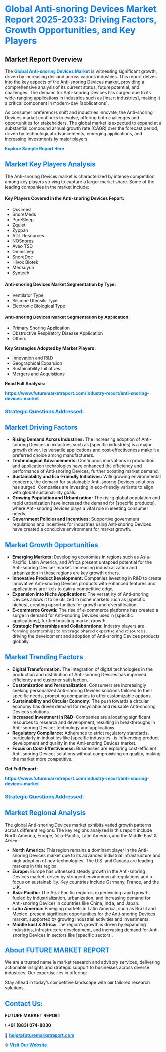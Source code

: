 <h1 style="color: #007BFF;">Global Anti-snoring Devices Market Report 2025-2033: Driving Factors, Growth Opportunities, and Key Players</h1>

<section id="overview">
<h2>Market Report Overview</h2>
<p>The <a href="https://www.futuremarketreport.com/industry-report/anti-snoring-devices-market" style="color: #007BFF; text-decoration: none;"><strong>Global Anti-snoring Devices Market</strong></a> is witnessing significant growth, driven by increasing demand across various industries. This report delves into the key aspects of the Anti-snoring Devices market, providing a comprehensive analysis of its current status, future potential, and challenges. The demand for Anti-snoring Devices has surged due to its wide-ranging applications in industries such as [insert industries], making it a critical component in modern-day [applications].</p>
<p>As consumer preferences shift and industries innovate, the Anti-snoring Devices market continues to evolve, offering both challenges and opportunities for stakeholders. The global market is expected to expand at a substantial compound annual growth rate (CAGR) over the forecast period, driven by technological advancements, emerging applications, and increasing investments by major players.</p>
</section>

<section id="overview">
<p><a href="https://www.futuremarketreport.com/request-sample/reportId=80024" style="color: #007BFF; text-decoration: none;"><strong>Explore Sample Report Here</strong></a></p>
</section>

<section id="key-players">
<h2 style="color: #007BFF;">Market Key Players Analysis</h2>
<p>The Anti-snoring Devices market is characterized by intense competition among key players striving to capture a larger market share. Some of the leading companies in the market include:</p>
<h4>Key Players Covered in the Anti-snoring Devices Report:</h4>
<ul><li>Oscimed</li><li>SnoreMeds</li><li>PureSleep</li><li>Zquiet</li><li>Zyppah</li><li>ADL Resources</li><li>NOSnores</li><li>Aveo TSD</li><li>Omnisleep</li><li>SnoreDoc</li><li>Hivox Biotek</li><li>Medsuyun</li><li>Syntech</li></ul>
<h4>Anti-snoring Devices Market Segmentation by Type:</h4>
<ul><li>Ventilator Type</li><li>Silicone Utensils Type</li><li>Electronic Biological Type</li></ul>

<h4>Anti-snoring Devices Market Segmentation by Application:</h4>
<ul><li>Primary Snoring Application</li><li>Obstructive Respiratory Disease Application</li><li>Others</li></ul>
<p><strong>Key Strategies Adopted by Market Players:</strong></p>
<ul>
<li>Innovation and R&D</li>
<li>Geographical Expansion</li>
<li>Sustainability Initiatives</li>
<li>Mergers and Acquisitions</li>
</ul>
</section>

<section>
<p><strong>Read Full Analysis: </strong></p><a href="https://www.futuremarketreport.com/industry-report/anti-snoring-devices-market" style="color: #007BFF; text-decoration: none;"><strong>https://www.futuremarketreport.com/industry-report/anti-snoring-devices-market</strong></a>
<h3 style="color: #007BFF;">Strategic Questions Addressed:</h3>
</section>

<section id="driving-factors">
<h2 style="color: #007BFF;">Market Driving Factors</h2>
<ul>
<li><strong>Rising Demand Across Industries:</strong> The increasing adoption of Anti-snoring Devices in industries such as [specific industries] is a major growth driver. Its versatile applications and cost-effectiveness make it a preferred choice among manufacturers.</li>
<li><strong>Technological Advancements:</strong> Continuous innovations in production and application technologies have enhanced the efficiency and performance of Anti-snoring Devices, further boosting market demand.</li>
<li><strong>Sustainability and Eco-Friendly Initiatives:</strong> With growing environmental concerns, the demand for sustainable Anti-snoring Devices solutions has surged. Companies are investing in eco-friendly variants to align with global sustainability goals.</li>
<li><strong>Growing Population and Urbanization:</strong> The rising global population and rapid urbanization have increased the demand for [specific products], where Anti-snoring Devices plays a vital role in meeting consumer needs.</li>
<li><strong>Government Policies and Incentives:</strong> Supportive government regulations and incentives for industries using Anti-snoring Devices have created a conducive environment for market growth.</li>
</ul>
</section>

<section id="growth-opportunities">
<h2 style="color: #007BFF;">Market Growth Opportunities</h2>
<ul>
<li><strong>Emerging Markets:</strong> Developing economies in regions such as Asia-Pacific, Latin America, and Africa present untapped potential for the Anti-snoring Devices market. Increasing industrialization and urbanization in these regions are key growth drivers.</li>
<li><strong>Innovative Product Development:</strong> Companies investing in R&D to create innovative Anti-snoring Devices products with enhanced features and applications are likely to gain a competitive edge.</li>
<li><strong>Expansion into Niche Applications:</strong> The versatility of Anti-snoring Devices allows it to be utilized in niche markets such as [specific niches], creating opportunities for growth and diversification.</li>
<li><strong>E-commerce Growth:</strong> The rise of e-commerce platforms has created a surge in demand for Anti-snoring Devices used in [specific applications], further boosting market growth.</li>
<li><strong>Strategic Partnerships and Collaborations:</strong> Industry players are forming partnerships to leverage shared expertise and resources, driving the development and adoption of Anti-snoring Devices products globally.</li>
</ul>
</section>

<section id="trending-factors">
<h2 style="color: #007BFF;">Market Trending Factors</h2>
<ul>
<li><strong>Digital Transformation:</strong> The integration of digital technologies in the production and distribution of Anti-snoring Devices has improved efficiency and customer satisfaction.</li>
<li><strong>Customization and Personalization:</strong> Consumers are increasingly seeking personalized Anti-snoring Devices solutions tailored to their specific needs, prompting companies to offer customizable options.</li>
<li><strong>Sustainability and Circular Economy:</strong> The push towards a circular economy has driven demand for recyclable and reusable Anti-snoring Devices solutions.</li>
<li><strong>Increased Investment in R&D:</strong> Companies are allocating significant resources to research and development, resulting in breakthroughs in Anti-snoring Devices technology and applications.</li>
<li><strong>Regulatory Compliance:</strong> Adherence to strict regulatory standards, particularly in industries like [specific industries], is influencing product development and quality in the Anti-snoring Devices market.</li>
<li><strong>Focus on Cost-Effectiveness:</strong> Businesses are exploring cost-efficient Anti-snoring Devices solutions without compromising on quality, making the market more competitive.</li>
</ul>
</section>

<section>
<p><strong>Get Full Report: </strong></p><a href="https://www.futuremarketreport.com/industry-report/anti-snoring-devices-market" style="color: #007BFF; text-decoration: none;"><strong>https://www.futuremarketreport.com/industry-report/anti-snoring-devices-market</strong></a>
<h3 style="color: #007BFF;">Strategic Questions Addressed:</h3>
</section>


<section id="regional-analysis">
<h2 style="color: #007BFF;">Market Regional Analysis</h2>
<p>The global Anti-snoring Devices market exhibits varied growth patterns across different regions. The key regions analyzed in this report include North America, Europe, Asia-Pacific, Latin America, and the Middle East & Africa:</p>
<ul>
<li><strong>North America:</strong> This region remains a dominant player in the Anti-snoring Devices market due to its advanced industrial infrastructure and high adoption of new technologies. The U.S. and Canada are leading markets in this region.</li>
<li><strong>Europe:</strong> Europe has witnessed steady growth in the Anti-snoring Devices market, driven by stringent environmental regulations and a focus on sustainability. Key countries include Germany, France, and the U.K.</li>
<li><strong>Asia-Pacific:</strong> The Asia-Pacific region is experiencing rapid growth, fueled by industrialization, urbanization, and increasing demand for Anti-snoring Devices in countries like China, India, and Japan.</li>
<li><strong>Latin America:</strong> Emerging markets in Latin America, such as Brazil and Mexico, present significant opportunities for the Anti-snoring Devices market, supported by growing industrial activities and investments.</li>
<li><strong>Middle East & Africa:</strong> The region’s growth is driven by expanding industries, infrastructure development, and increasing demand for Anti-snoring Devices in sectors like [specific sectors].</li>
</ul>
</section>

<footer>
<h2 style="color: #007BFF;">About FUTURE MARKET REPORT</h2>
<p>We are a trusted name in market research and advisory services, delivering actionable insights and strategic support to businesses across diverse industries. Our expertise lies in offering:</p>

<p>Stay ahead in today’s competitive landscape with our tailored research solutions.</p>

<h2 style="color: #007BFF;">Contact Us:</h2>
<p><strong>FUTURE MARKET REPORT</strong></p>
<p>📞 <strong>+91 (883) 074-8030</strong></p>
<p>📧 <strong><a href="mailto:help@futuremarketreport.com" style="color: #007BFF;">help@futuremarketreport.com</a></strong></p>
<p>🌐 <strong><a href="https://www.futuremarketreport.com/" style="color: #007BFF;">Visit Our Website</a></strong></p>
</footer>
